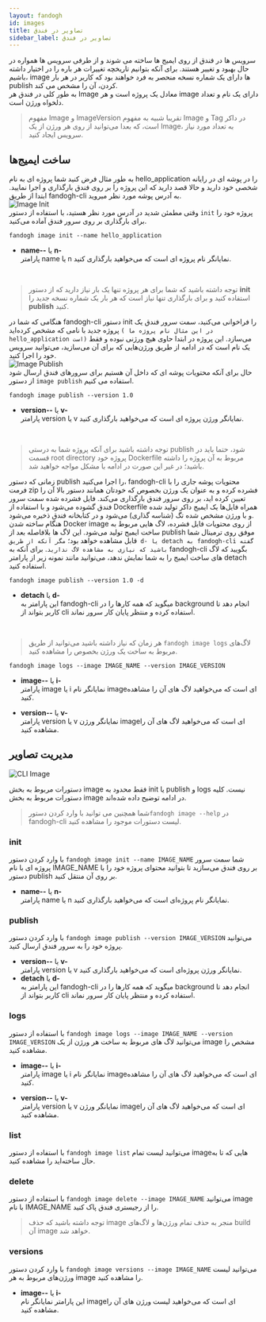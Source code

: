 ```yaml
---
layout: fandogh
id: images
title: تصاویر در فندق
sidebar_label: تصاویر در فندق
---
```

سرویس ها در فندق از روی ایمیج ها ساخته می شوند و از طرفی سرویس ها همواره در حال بهبود و تغییر هستند. برای آنکه بتوانیم تاریخچه تغییرات هر باره را در اختیار داشته باشیم، image ها دارای یک شماره نسخه منحصر به فرد خواهند بود که کاربر در هر بار publish کردن، آن را مشخص می کند.\
به طور کلی در فندق هر Image معادل یک پروژه است و هر image  دارای یک نام و تعداد دلخواه ورژن است.

>مفهوم Image و ImageVersion تقریبا شبیه به مفهوم Image و Tag در داکر است، که بعدا می‌توانید از روی هر ورژن از یک Image، به تعداد مورد نیاز سرویس ایجاد کنید.

## ساخت ایمیج‌ها
به طور مثال فرض کنید شما پروژه ای به نام hello_application را در پوشه ای در رایانه شخصی خود دارید و حالا قصد دارید که این پروژه را بر روی فندق بارگذاری و اجرا نمایید. ابتدا از طریق fandogh-cli به آدرس پوشه مورد نظر میروید.
<br>
![Image Init](/img/docs/image-init.png "Image Init")
<br>
وقتی مطمئن شدید در آدرس مورد نظر هستید، با استفاده از دستور ‍‍‍`init` پروژه خود را برای بارگذاری بر روی سرور فندق آماده می‌کنید.
```
fandogh image init --name hello_application
```
- **name--** یا **n-**\
پارامتر name یا n نمایانگر نام پروژه ای است که می‌خواهید بارگذاری کنید.
<br>

> توجه داشته باشید که شما برای هر پروژه تنها یک بار نیاز دارید که از دستور **init** استفاده کنید و برای بارگذاری تنها نیاز است که هر بار یک شماره  نسخه جدید را **publish** کنید.

هنگامی که شما در fandogh-cli دستور init را فراخوانی می‌کنید، سمت سرور فندق یک پروژه جدید با نامی که مشخص کرده‌اید `( در این مثال نام پروژه ما hello_application است)` می‌سازد. این پروژه در ابتدا حاوی هیچ ورژنی نبوده و فقط یک نام است که در ادامه از طریق ورژن‌هایی که برای آن می‌سازید، می‌توانید سرویس خود را اجرا کنید. 
<br>
![Image Publish](/img/docs/image-publish.png "Image Publish")
<br>
حال برای آنکه محتویات پوشه ای که داخل آن هستیم برای سرورهای فندق ارسال شود از دستور `image publish` استفاده می کنیم.
```
fandogh image publish --version 1.0
```
- **version--** یا **v-**\
پارامتر version یا v نمایانگر ورژن پروژه ای است که می‌خواهید بارگذاری کنید.
<br>

> توجه داشته باشید برای آنکه پروژه شما به درستی publish شود، حتما باید در قسمت root directory پروژه خود Dockerfile مربوط به آن پروژه را داشته باشید؛ در غیر این صورت در ادامه با مشکل مواجه خواهید شد.

زمانی که دستور publish را اجرا می‌کنید، fandogh-cli محتویات پوشه جاری را با فرمت zip فشرده کرده و به عنوان یک ورژن بخصوص که خودتان همانند دستور بالا آن را تعیین کرده اید، بر روی سرور فندق بارگذاری می‌کند. فایل فشرده شده سمت سرور فندق گشوده می‌شود و با استفاده از Dockerfile همراه فایل‌ها یک ایمیج داکر تولید شده و با ورژن مشخص شده تگ (شناسه گذاری) می‌شود و در کتابخانه فندق ذخیره می‌شود. \
هنگام ساخته شدن Docker image از روی محتویات فایل فشرده، لاگ هایی مربوط به ساخت ایمیج تولید می‌شود. این لاگ ها بلافاصله بعد از publish موفق روی ترمینال شما قابل مشاهده خواهد بود؛ `مگر آنکه از طریق d- یا detach به fandogh-cli گفته باشید که نیازی به مشاهده لاگ ندارید`.
برای آنکه به fandogh-cli بگویید که لاگ های ساخت ایمیج را به شما نمایش ندهد، می‌توانید مانند نمونه زیر از پارامتر detach استفاده کنید.
```
fandogh image publish --version 1.0 -d
```
- **detach** یا **d-**\
این پارامتر به fandogh-cli میگوید که همه کارها را در background انجام دهد تا کاربر بتواند از cli استفاده کرده و منتظر پایان کار سرور نماند.
<br>

>هر زمان که نیاز داشته باشید می‌توانید از طریق `fandogh image logs` لاگ‌های مربوط به ساخت یک ورژن بخصوص را مشاهده کنید.
```
fandogh image logs --image IMAGE_NAME --version IMAGE_VERSION
```
- **image--** یا **i-**\
پارامتر image یا i نمایانگر نام imageای است که می‌خواهید لاگ های آن را مشاهده کنید.

- **version--** یا **v-**\
پارامتر version یا v نمایانگر ورژن imageای است که می‌خواهید لاگ های آن را مشاهده کنید.


## مدیریت تصاویر
![ CLI Image](/img/docs/cli_image.png "CLI Image")

دستورات مربوط به بخش image فقط محدود به init یا publish و logs نیست. کلیه دستورات مربوط به بخش image در ادامه توضیح داده شده‌اند.

>شما همچنین می توانید با وارد کردن دستور`fandogh image --help`  در fandogh-cli لیست دستورات موجود را مشاهده کنید.

### init
با وارد کردن دستور `fandogh image init --name IMAGE_NAME` شما سمت سرور پروژه ای با نام IMAGE_NAME بر روی فندق می‌سازید تا بتوانید محتوای پروژه خود را با دستور publish بر روی آن منتقل کنید.

- **name--** یا **n-**\
پارامتر name یا n نمایانگر نام پروژه‌ای است که می‌خواهید بارگذاری کنید.

### publish
با وارد کردن دستور `fandogh image publish --version IMAGE_VERSION` می‌توانید پروژه خود را به سرور فندق ارسال کنید.
- **version--** یا **v-**\
پارامتر version یا v نمایانگر ورژن پروژه‌ای است که می‌خواهید بارگذاری کنید.
- **detach** یا **d-**\
این پارامتر به fandogh-cli میگوید که همه کارها را در background انجام دهد تا کاربر بتواند از cli استفاده کرده و منتظر پایان کار سرور نماند.

### logs
با استفاده از دستور `fandogh image logs --image IMAGE_NAME --version IMAGE_VERSION` می‌توانید لاگ های مربوط به ساخت هر ورژن از یک image مشخص را مشاهده کنید.

- **image--** یا **i-**\
پارامتر image یا i نمایانگر نام imageای است که می‌خواهید لاگ های آن را مشاهده کنید.

- **version--** یا **v-** \
پارامتر version یا v نمایانگر ورژن imageای است که می‌خواهید لاگ های آن را مشاهده کنید.

### list
با استفاده از دستور `fandogh image list` می‌توانید لیست تمام imageهایی که تا به حال ساخته‌اید را مشاهده کنید.

### delete
با استفاده از دستور `fandogh image delete --image IMAGE_NAME` می‌توانید image با نام IMAGE_NAME را از رجیستری فندق پاک کنید.

>  توجه داشته باشید که حذف image منجر به حذف تمام ورژن‌ها و لاگ‌های build آن image خواهد شد.

### versions
با وارد کردن دستور `fandogh image versions --image IMAGE_NAME` می‌توانید لیست ورژن‌های مربوط به هر image را مشاهده کنید.
- **image--** یا **i-** \
این پارامتر نمایانگر نام imageای است که می‌خواهید لیست ورژن های آن را مشاهده کنید.
